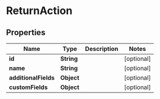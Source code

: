 

# ReturnAction

## Properties

Name | Type | Description | Notes
------------ | ------------- | ------------- | -------------
**id** | **String** |  |  [optional]
**name** | **String** |  |  [optional]
**additionalFields** | **Object** |  |  [optional]
**customFields** | **Object** |  |  [optional]




